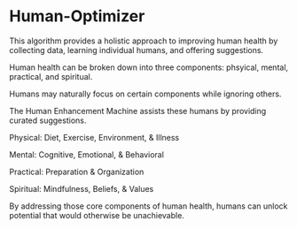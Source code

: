 # Human-Optimizer

This algorithm provides a holistic approach to improving human health by collecting data, learning individual humans, and offering suggestions.

Human health can be broken down into three components: phsyical, mental, practical, and spiritual.

Humans may naturally focus on certain components while ignoring others. 

The Human Enhancement Machine assists these humans by providing curated suggestions.

Physical: Diet, Exercise, Environment, & Illness

Mental: Cognitive, Emotional, & Behavioral

Practical: Preparation & Organization

Spiritual: Mindfulness, Beliefs, & Values 

By addressing those core components of human health, humans can unlock potential that would otherwise be unachievable.
